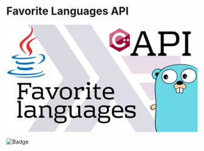 # Favorite Languages API

![Favorite languages API](https://raw.githubusercontent.com/biraneves/languages-api/main/src/main/resources/img/api-favorite-languages.png)

![Badge](https://img.shields.io/badge/status-under%20development-green)

